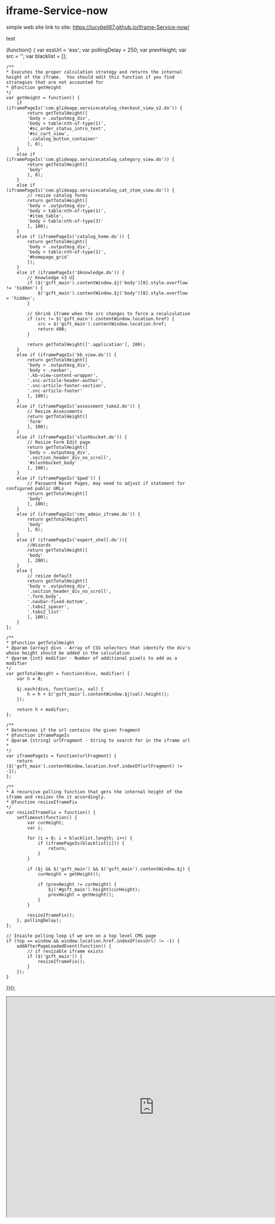# iframe-Service-now
simple web site
link to site: https://lucybell67.github.io/iframe-Service-now/



test

(function() {
	var essUrl = 'ess';
	var pollingDelay = 250;
	var prevHeight;
	var src = '';
	var blacklist = [];
	
	/**
 	* Executes the proper calculation strategy and returns the internal height of the iframe.  You should edit this function if you find strategies that are not accounted for
 	* @function getHeight
 	*/
	var getHeight = function() {
		if (iframePageIs('com.glideapp.servicecatalog_checkout_view_v2.do')) {
			return getTotalHeight([
			'body > .outputmsg_div',
			'body > table:nth-of-type(1)',
			'#sc_order_status_intro_text',
			'#sc_cart_view',
			'.catalog_button_container'
			], 0);
		}
		else if (iframePageIs('com.glideapp.servicecatalog_category_view.do')) {
			return getTotalHeight([
			'body'
			], 0);
		}
		else if (iframePageIs('com.glideapp.servicecatalog_cat_item_view.do')) {
			// resize catalog forms
			return getTotalHeight([
			'body > .outputmsg_div',
			'body > table:nth-of-type(1)',
			'#item_table',
			'body > table:nth-of-type(3)'
			], 100);
		}
		else if (iframePageIs('catalog_home.do')) {
			return getTotalHeight([
			'body > .outputmsg_div',
			'body > table:nth-of-type(1)',
			'#homepage_grid'
			]);
		}
		else if (iframePageIs('$knowledge.do')) {
			// Knowledge v3 UI
			if ($('gsft_main').contentWindow.$j('body')[0].style.overflow != 'hidden') {
				$('gsft_main').contentWindow.$j('body')[0].style.overflow = 'hidden';
			}
			
			// Shrink iframe when the src changes to force a recalculation
			if (src != $('gsft_main').contentWindow.location.href) {
				src = $('gsft_main').contentWindow.location.href;
				return 400;
			}
			
			return getTotalHeight(['.application'], 100);
		}
		else if (iframePageIs('kb_view.do')) {
			return getTotalHeight([
			'body > .outputmsg_div',
			'body > .navbar',
			'.kb-view-content-wrapper',
			'.snc-article-header-author',
			'.snc-article-footer-section',
			'.snc-article-footer'
			], 100);
		}
		else if (iframePageIs('assessment_take2.do')) {
			// Resize Assessments
			return getTotalHeight([
			'form'
			], 100);
		}
		else if (iframePageIs('slushbucket.do')) {
			// Resize Form Edit page
			return getTotalHeight([
			'body > .outputmsg_div',
			'.section_header_div_no_scroll',
			'#slushbucket_body'
			], 100);
		}
		else if (iframePageIs('$pwd')) {
			// Password Reset Pages, may need to adjust if statement for configured public URLs
			return getTotalHeight([
			'body'
			], 100);
		}
		else if (iframePageIs('cms_admin_iframe.do')) {
			return getTotalHeight([
			'body'
			], 0);
		}
		else if (iframePageIs('expert_shell.do')){
			//Wizards
			return getTotalHeight([
			'body'
			], 200);
		}
		else {
			// resize default
			return getTotalHeight([
			'body > .outputmsg_div',
			'.section_header_div_no_scroll',
			'.form_body',
			'.navbar-fixed-bottom',
			'.tabs2_spacer',
			'.tabs2_list'
			], 100);
		}
	};
	
	/**
 	* @function getTotalHeight
 	* @param {array} divs - Array of CSS selectors that identify the div's whose height should be added in the calculation
 	* @param {int} modifier - Number of additional pixels to add as a modifier
 	*/
	var getTotalHeight = function(divs, modifier) {
		var h = 0;
		
		$j.each(divs, function(ix, val) {
			h = h + $('gsft_main').contentWindow.$j(val).height();
		});
		
		return h + modifier;
	};
	
	/**
 	* Determines if the url contains the given fragment
 	* @function iframePageIs
 	* @param {string} urlFragment - String to search for in the iframe url
 	*
 	*/
	var iframePageIs = function(urlFragment) {
		return ($('gsft_main').contentWindow.location.href.indexOf(urlFragment) != -1);
	};
	
	/**
 	* A recursive polling function that gets the internal height of the iframe and resizes the it accordingly.
 	* @function resizeIframeFix
 	*/
	var resizeIframeFix = function() {
		setTimeout(function() {
			var curHeight;
			var i;
			
			for (i = 0; i < blacklist.length; i++) {
				if (iframePageIs(blacklist[i])) {
					return;
				}
			}
			
			if ($j && $('gsft_main') && $('gsft_main').contentWindow.$j) {
				curHeight = getHeight();
				
				if (prevHeight != curHeight) {
					$j('#gsft_main').height(curHeight);
					prevHeight = getHeight();
				}
			}
			
			resizeIframeFix();
		}, pollingDelay);
	};
	
	// Iniaite polling loop if we are on a top level CMS page
	if (top == window && window.location.href.indexOf(essUrl) != -1) {
		addAfterPageLoadedEvent(function() {
			// if resizable iframe exists
			if ($('gsft_main')) {
				resizeIframeFix();
			}
		});
	}
})();

<iframe id="IncidentL" src="https://cloud.oracle.com" width="800" height="600" ></iframe>
<script> document.body.scroll=”no”;</script>
